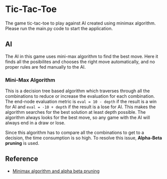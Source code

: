 # Tic-Tac-Toe

The game tic-tac-toe to play against AI created using minimax algorithm. 
Please run the main.py code to start the application.

## AI
The AI in this game uses mini-max algorithm to find the best move. Here it finds all the posibilites and chooses the right move automatically, and no proper rules are fed manually to the AI.

### Mini-Max Algorithm 

This is a decision tree based algorithm which traverses through all the combinations to reduce or increase the evaluation for each combination. The end-node evaluation metric is `eval = 10 - depth` if the result is a win for AI and `eval = -10 + depth` if the result is a lose for AI. This makes the algorithm searches for the best solution at least depth possible. The algorithm always looks for the best move, so any game with the AI will always end in a draw or lose.

Since this algorithm has to compare all the combinations to get to a decision, the time consumption is so high. To resolve this issue, **Alpha-Beta pruning** is used. 

## Reference
* [Minimax algorithm and alpha beta pruning](https://youtu.be/l-hh51ncgDI)
